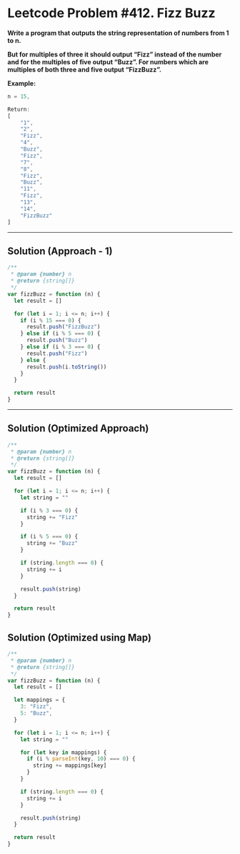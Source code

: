 # Leetcode Problem #412. Fizz Buzz

**Write a program that outputs the string representation of numbers from 1 to n.**

**But for multiples of three it should output “Fizz” instead of the number and for the multiples of five output “Buzz”. For numbers which are multiples of both three and five output “FizzBuzz”.**

**Example:**

```javascript
n = 15,

Return:
[
    "1",
    "2",
    "Fizz",
    "4",
    "Buzz",
    "Fizz",
    "7",
    "8",
    "Fizz",
    "Buzz",
    "11",
    "Fizz",
    "13",
    "14",
    "FizzBuzz"
]
```
---

## Solution (Approach - 1)

```javascript
/**
 * @param {number} n
 * @return {string[]}
 */
var fizzBuzz = function (n) {
  let result = []

  for (let i = 1; i <= n; i++) {
    if (i % 15 === 0) {
      result.push("FizzBuzz")
    } else if (i % 5 === 0) {
      result.push("Buzz")
    } else if (i % 3 === 0) {
      result.push("Fizz")
    } else {
      result.push(i.toString())
    }
  }

  return result
}
```
---

## Solution (Optimized Approach)

```javascript
/**
 * @param {number} n
 * @return {string[]}
 */
var fizzBuzz = function (n) {
  let result = []

  for (let i = 1; i <= n; i++) {
    let string = ""

    if (i % 3 === 0) {
      string += "Fizz"
    }

    if (i % 5 === 0) {
      string += "Buzz"
    }

    if (string.length === 0) {
      string += i
    }

    result.push(string)
  }

  return result
}
```

## Solution (Optimized using Map)

```javascript
/**
 * @param {number} n
 * @return {string[]}
 */
var fizzBuzz = function (n) {
  let result = []

  let mappings = {
    3: "Fizz",
    5: "Buzz",
  }

  for (let i = 1; i <= n; i++) {
    let string = ""

    for (let key in mappings) {
      if (i % parseInt(key, 10) === 0) {
        string += mappings[key]
      }
    }

    if (string.length === 0) {
      string += i
    }

    result.push(string)
  }

  return result
}
```




